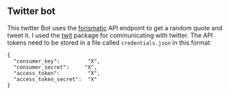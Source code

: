 ## Twitter bot

This twitter Bot uses the [forismatic](https://api.forismatic.com/api/1.0/?method=getQuote&format=json&lang=en&jsonp=?) API endpoint to get a random
quote and tweet it.
I used the [twit](https://github.com/ttezel/twit) package for communicating
with twitter. The API tokens need to be stored in a file called
`credentials.json` in this format:

```
{
  "consumer_key":         "X",
  "consumer_secret":     "X",
  "access_token":         "X",
  "access_token_secret":  "X"
}

```
